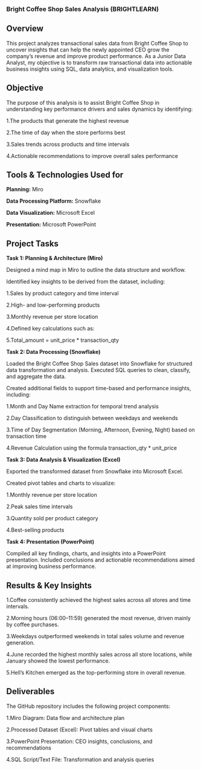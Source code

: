 ### Bright Coffee Shop Sales Analysis (BRIGHTLEARN)


## Overview
This project analyzes transactional sales data from Bright Coffee Shop to uncover insights that can help the newly appointed CEO grow the company’s revenue and improve product performance.
As a Junior Data Analyst, my objective is to transform raw transactional data into actionable business insights using SQL, data analytics, and visualization tools.


## Objective

The purpose of this analysis is to assist Bright Coffee Shop in understanding key performance drivers and sales dynamics by identifying:

1.The products that generate the highest revenue

2.The time of day when the store performs best

3.Sales trends across products and time intervals

4.Actionable recommendations to improve overall sales performance
   

## Tools & Technologies Used for

**Planning:** Miro

**Data Processing Platform:** Snowflake

**Data Visualization:** Microsoft Excel

**Presentation:** Microsoft PowerPoint



## Project Tasks
**Task 1: Planning & Architecture (Miro)**

Designed a mind map in Miro to outline the data structure and workflow.

Identified key insights to be derived from the dataset, including:

1.Sales by product category and time interval

2.High- and low-performing products

3.Monthly revenue per store location

4.Defined key calculations such as:

5.Total_amount = unit_price * transaction_qty




**Task 2: Data Processing (Snowflake)**

Loaded the Bright Coffee Shop Sales dataset into Snowflake for structured data transformation and analysis.
Executed SQL queries to clean, classify, and aggregate the data.

Created additional fields to support time-based and performance insights, including:

1.Month and Day Name extraction for temporal trend analysis

2.Day Classification to distinguish between weekdays and weekends

3.Time of Day Segmentation (Morning, Afternoon, Evening, Night) based on transaction time

4.Revenue Calculation using the formula transaction_qty * unit_price



**Task 3: Data Analysis & Visualization (Excel)**

Exported the transformed dataset from Snowflake into Microsoft Excel.

Created pivot tables and charts to visualize:

1.Monthly revenue per store location

2.Peak sales time intervals

3.Quantity sold per product category

4.Best-selling products



**Task 4: Presentation (PowerPoint)**

Compiled all key findings, charts, and insights into a PowerPoint presentation.
Included conclusions and actionable recommendations aimed at improving business performance.




## Results & Key Insights
1.Coffee consistently achieved the highest sales across all stores and time intervals.

2.Morning hours (06:00–11:59) generated the most revenue, driven mainly by coffee purchases.

3.Weekdays outperformed weekends in total sales volume and revenue generation.

4.June recorded the highest monthly sales across all store locations, while January showed the lowest performance.

5.Hell’s Kitchen emerged as the top-performing store in overall revenue.



## Deliverables

The GitHub repository includes the following project components:

1.Miro Diagram: Data flow and architecture plan

2.Processed Dataset (Excel): Pivot tables and visual charts

3.PowerPoint Presentation: CEO insights, conclusions, and recommendations

4.SQL Script/Text File: Transformation and analysis queries
